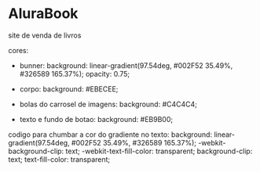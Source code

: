 # AluraBook
 site de venda de livros

cores:

- bunner: 
background: linear-gradient(97.54deg, #002F52 35.49%, #326589 165.37%);
opacity: 0.75;

- corpo:
background: #EBECEE;

- bolas do carrosel de imagens:
background: #C4C4C4;

- texto e fundo de botao:
background: #EB9B00;

codigo para chumbar a cor do gradiente no texto:
background: linear-gradient(97.54deg, #002F52 35.49%, #326589 165.37%);
-webkit-background-clip: text;
-webkit-text-fill-color: transparent;
background-clip: text;
text-fill-color: transparent;

